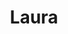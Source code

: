 ---
title: "Laura"
description: "VIP escort is my favorite activity because I like to relax in fashionable resorts, dine in fine restaurants, travel, and spend time with successful, confident men. I have a brilliant appearance: long brown hair, large breasts, and an ideal figure. I know English and have a good education, that's why I am a pleasant conversationalist. I love to rest in hotels and give men real pleasure, fulfilling their every desire.

To learn about the list of escort services, and prices, and to order an elite escort, please contact the manager of our company."
Price: "From 1000$"
height: "170"
weight: "49"
age: "21"
folder: laura
bustSize: "3"
hairColor: "blonde"
visa: "usa"
mainImage: 1.webp
images:
  - 2.webp
  - 3.webp
---